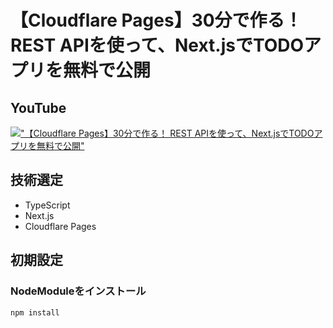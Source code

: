 # 【Cloudflare Pages】30分で作る！　REST APIを使って、Next.jsでTODOアプリを無料で公開

## YouTube

[!["【Cloudflare Pages】30分で作る！ REST APIを使って、Next.jsでTODOアプリを無料で公開"](https://i.ytimg.com/vi/dAfk-eGIqAA/maxresdefault.jpg)](https://youtu.be/dAfk-eGIqAA)

## 技術選定

- TypeScript
- Next.js
- Cloudflare Pages

## 初期設定

### NodeModuleをインストール

```bash
npm install
```
